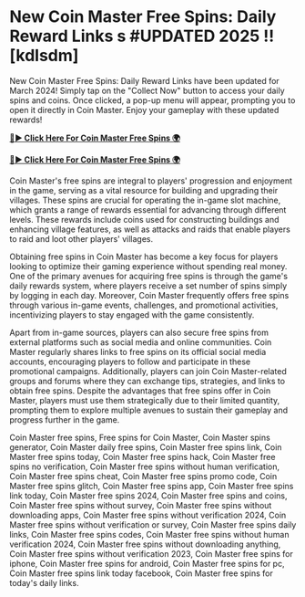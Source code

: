 # New Coin Master Free Spins: Daily Reward Links s #UPDATED 2025 !! [kdlsdm]

New Coin Master Free Spins: Daily Reward Links have been updated for March 2024! Simply tap on the "Collect Now" button to access your daily spins and coins. Once clicked, a pop-up menu will appear, prompting you to open it directly in Coin Master. Enjoy your gameplay with these updated rewards!


[**🔴► Click Here For Coin Master Free Spins 🌍**](https://moroccino.github.io/CoinMaster/)

[**🔴► Click Here For Coin Master Free Spins 🌍**](https://moroccino.github.io/CoinMaster/)
 
Coin Master's free spins are integral to players' progression and enjoyment in the game, serving as a vital resource for building and upgrading their villages. These spins are crucial for operating the in-game slot machine, which grants a range of rewards essential for advancing through different levels. These rewards include coins used for constructing buildings and enhancing village features, as well as attacks and raids that enable players to raid and loot other players' villages.

Obtaining free spins in Coin Master has become a key focus for players looking to optimize their gaming experience without spending real money. One of the primary avenues for acquiring free spins is through the game's daily rewards system, where players receive a set number of spins simply by logging in each day. Moreover, Coin Master frequently offers free spins through various in-game events, challenges, and promotional activities, incentivizing players to stay engaged with the game consistently.

Apart from in-game sources, players can also secure free spins from external platforms such as social media and online communities. Coin Master regularly shares links to free spins on its official social media accounts, encouraging players to follow and participate in these promotional campaigns. Additionally, players can join Coin Master-related groups and forums where they can exchange tips, strategies, and links to obtain free spins. Despite the advantages that free spins offer in Coin Master, players must use them strategically due to their limited quantity, prompting them to explore multiple avenues to sustain their gameplay and progress further in the game.

Coin Master free spins, Free spins for Coin Master, Coin Master spins generator, Coin Master daily free spins, Coin Master free spins link, Coin Master free spins today, Coin Master free spins hack, Coin Master free spins no verification, Coin Master free spins without human verification, Coin Master free spins cheat, Coin Master free spins promo code, Coin Master free spins glitch, Coin Master free spins app, Coin Master free spins link today, Coin Master free spins 2024, Coin Master free spins and coins, Coin Master free spins without survey, Coin Master free spins without downloading apps, Coin Master free spins without verification 2024, Coin Master free spins without verification or survey, Coin Master free spins daily links, Coin Master free spins codes, Coin Master free spins without human verification 2024, Coin Master free spins without downloading anything, Coin Master free spins without verification 2023, Coin Master free spins for iphone, Coin Master free spins for android, Coin Master free spins for pc, Coin Master free spins link today facebook, Coin Master free spins for today's daily links.
